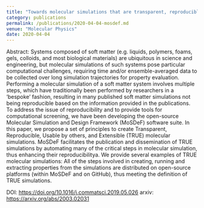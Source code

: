 ```yaml
---
title: "Towards molecular simulations that are transparent, reproducible, usable by others, and extensible (TRUE)"
category: publications 
permalink: /publications/2020-04-04-mosdef.md
venue: "Molecular Physics"
date: 2020-04-04
---
```


Abstract: Systems composed of soft matter (e.g. liquids, polymers, foams, gels, colloids, and most biological materials) are ubiquitous in science and engineering, but molecular simulations of such systems pose particular computational challenges, requiring time and/or ensemble-averaged data to be collected over long simulation trajectories for property evaluation. Performing a molecular simulation of a soft matter system involves multiple steps, which have traditionally been performed by researchers in a ‘bespoke’ fashion, resulting in many published soft matter simulations not being reproducible based on the information provided in the publications. To address the issue of reproducibility and to provide tools for computational screening, we have been developing the open-source Molecular Simulation and Design Framework (MoSDeF) software suite. In this paper, we propose a set of principles to create Transparent, Reproducible, Usable by others, and Extensible (TRUE) molecular simulations. MoSDeF facilitates the publication and dissemination of TRUE simulations by automating many of the critical steps in molecular simulation, thus enhancing their reproducibilitya. We provide several examples of TRUE molecular simulations: All of the steps involved in creating, running and extracting properties from the simulations are distributed on open-source platforms (within MoSDeF and on GitHub), thus meeting the definition of TRUE simulations.


DOI: <u><a href="https://doi.org/10.1016/j.commatsci.2019.05.026">https://doi.org/10.1016/j.commatsci.2019.05.026</a></u>
arxiv: <u><a href="https://arxiv.org/abs/2003.02031">https://arxiv.org/abs/2003.02031</a></u>
